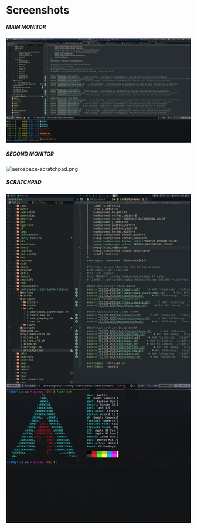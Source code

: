 # Screenshots

##### MAIN MONITOR

![aerospace-main.png](../../../screenshots/aerospace/aerospace-main.png)

##### SECOND MONITOR

![aerospace-scratchpad.png](../../../screenshots/aerospace/aerospace-scratchpad.png)

##### SCRATCHPAD

![aerospace-second.png](../../../screenshots/aerospace/aerospace-second.png)